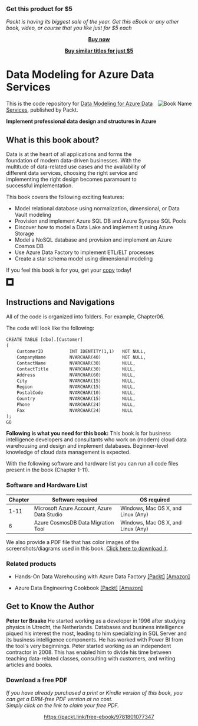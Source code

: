 
### Get this product for $5

<i>Packt is having its biggest sale of the year. Get this eBook or any other book, video, or course that you like just for $5 each</i>


<b><p align='center'>[Buy now](https://packt.link/9781801077347)</p></b>


<b><p align='center'>[Buy similar titles for just $5](https://subscription.packtpub.com/search)</p></b>


# Data Modeling for Azure Data Services

<a href="https://www.packtpub.com/product/data-modeling-for-azure-data-services/9781801077347"><img src="https://static.packt-cdn.com/products/9781801077347/cover/smaller" alt="Book Name" height="256px" align="right"></a>

This is the code repository for [Data Modeling for Azure Data Services](https://www.packtpub.com/product/data-modeling-for-azure-data-services/9781801077347), published by Packt.

**Implement professional data design and structures in Azure**

## What is this book about?
Data is at the heart of all applications and forms the foundation of modern data-driven businesses. With the multitude of data-related use cases and the availability of different data services, choosing the right service and implementing the right design becomes paramount to successful implementation.

This book covers the following exciting features: 
* Model relational database using normalization, dimensional, or Data Vault modeling
* Provision and implement Azure SQL DB and Azure Synapse SQL Pools
* Discover how to model a Data Lake and implement it using Azure Storage
* Model a NoSQL database and provision and implement an Azure Cosmos DB
* Use Azure Data Factory to implement ETL/ELT processes
* Create a star schema model using dimensional modeling

If you feel this book is for you, get your [copy](https://www.amazon.com/Data-Modeling-Azure-Services-professional-ebook/dp/B096T14FCQ/ref=sr_1_5?dchild=1&keywords=Data+Modeling+for+Azure+Data+Services&qid=1624620492&s=books&sr=1-5) today!

<a href="https://www.packtpub.com/?utm_source=github&utm_medium=banner&utm_campaign=GitHubBanner"><img src="https://raw.githubusercontent.com/PacktPublishing/GitHub/master/GitHub.png" alt="https://www.packtpub.com/" border="5" /></a>

## Instructions and Navigations
All of the code is organized into folders. For example, Chapter06.

The code will look like the following:
```
CREATE TABLE [dbo].[Customer]
(
    CustomerID          INT IDENTITY(1,1)   NOT NULL,
    CompanyName         NVARCHAR(40)        NOT NULL,
    ContactName         NVARCHAR(30)        NULL,
    ContactTitle        NVARCHAR(30)        NULL,
    Address             NVARCHAR(60)        NULL,
    City                NVARCHAR(15)        NULL,
    Region              NVARCHAR(15)        NULL,
    PostalCode          NVARCHAR(10)        NULL,
    Country             NVARCHAR(15)        NULL,
    Phone               NVARCHAR(24)        NULL,
    Fax                 NVARCHAR(24)        NULL
);
GO

```

**Following is what you need for this book:**
This book is for business intelligence developers and consultants who work on (modern) cloud data warehousing and design and implement databases. Beginner-level knowledge of cloud data management is expected.

With the following software and hardware list you can run all code files present in the book (Chapter 1-11).

### Software and Hardware List

| Chapter  | Software required                                                                                  | OS required                        |
| -------- | ---------------------------------------------------------------------------------------------------| -----------------------------------|
| 1-11     | Microsoft Azure Account, Azure Data Studio												                                  | Windows, Mac OS X, and Linux (Any) |
| 6        | Azure CosmosDB Data Migration Tool 											                                          | Windows, Mac OS X, and Linux (Any) |



We also provide a PDF file that has color images of the screenshots/diagrams used in this book. [Click here to download it](https://static.packt-cdn.com/downloads/9781801077347_ColorImages.pdf).

### Related products <Other books you may enjoy>
* Hands-On Data Warehousing with Azure Data Factory [[Packt]](https://www.packtpub.com/product/hands-on-data-warehousing-with-azure-data-factory/9781789137620) [[Amazon]](https://www.amazon.in/Hands-Warehousing-Azure-Factory-premises/dp/1789137624)

* Azure Data Engineering Cookbook [[Packt]](https://www.packtpub.com/product/azure-data-engineering-cookbook/9781800206557) [[Amazon]](https://www.amazon.in/Azure-Data-Engineering-Cookbook-implement/dp/1800206550)

## Get to Know the Author
**Peter ter Braake**
He started working as a developer in 1996 after studying physics in Utrecht, the Netherlands. Databases and business intelligence piqued his interest the most, leading to him specializing in SQL Server and its business intelligence components. He has worked with Power BI from the tool's very beginnings. Peter started working as an independent contractor in 2008. This has enabled him to divide his time between teaching data-related classes, consulting with customers, and writing articles and books.
### Download a free PDF

 <i>If you have already purchased a print or Kindle version of this book, you can get a DRM-free PDF version at no cost.<br>Simply click on the link to claim your free PDF.</i>
<p align="center"> <a href="https://packt.link/free-ebook/9781801077347">https://packt.link/free-ebook/9781801077347 </a> </p>